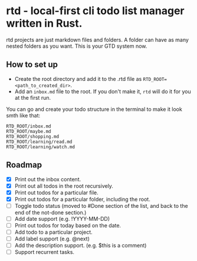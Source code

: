 # rtd - local-first cli todo list manager written in Rust.

rtd projects are just markdown files and folders. A folder can have as many nested folders as you want. This is your GTD system now.

## How to set up
* Create the root directory and add it to the .rtd file as `RTD_ROOT=<path_to_created_dir>`.
* Add an `inbox.md` file to the root. If you don't make it, `rtd` will do it for you at the first run.

You can go and create your todo structure in the terminal to make it look smth like that:
```
RTD_ROOT/inbox.md
RTD_ROOT/maybe.md
RTD_ROOT/shopping.md
RTD_ROOT/learning/read.md
RTD_ROOT/learning/watch.md
```

## Roadmap
- [x] Print out the inbox content.
- [x] Print out all todos in the root recursively.
- [x] Print out todos for a particular file.
- [x] Print out todos for a particular folder, including the root.
- [ ] Toggle todo status (moved to #Done section of the list, and back to the end of the not-done section.)
- [ ] Add date support (e.g. !YYYY-MM-DD)
- [ ] Print out todos for today based on the date.
- [ ] Add todo to a particular project.
- [ ] Add label support (e.g. @next)
- [ ] Add the description support. (e.g. $this is a comment)
- [ ] Support recurrent tasks.
